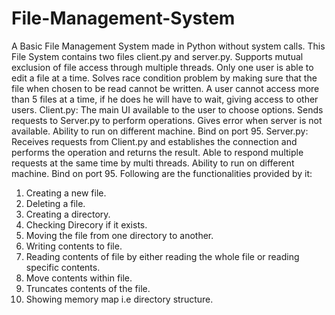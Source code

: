 # File-Management-System
A Basic File Management System made in Python without system calls.
This File System contains two files client.py and server.py.
Supports mutual exclusion of file access through multiple threads. Only one user is able to edit a file at a time.
Solves race condition problem by making sure that the file when chosen to be read cannot be written.
A user cannot access more than 5 files at a time, if he does he will have to wait, giving access to other users.
Client.py: 
      The main UI available to the user to choose options. Sends requests to Server.py to perform operations. 
      Gives error when server is not available.
      Ability to run on different machine.
      Bind on port 95.
Server.py:
      Receives requests from Client.py and establishes the connection and performs the operation and returns the result.
      Able to respond multiple requests at the same time by multi threads.
      Ability to run on different machine.
      Bind on port 95.
Following are the functionalities provided by it:
1) Creating a new file.
2) Deleting a file.
3) Creating a directory.
4) Checking Direcory if it exists.
5) Moving the file from one directory to another.
6) Writing contents to file.
7) Reading contents of file by either reading the whole file or reading specific contents.
8) Move contents within file.
9) Truncates contents of the file.
10) Showing memory map i.e directory structure.
